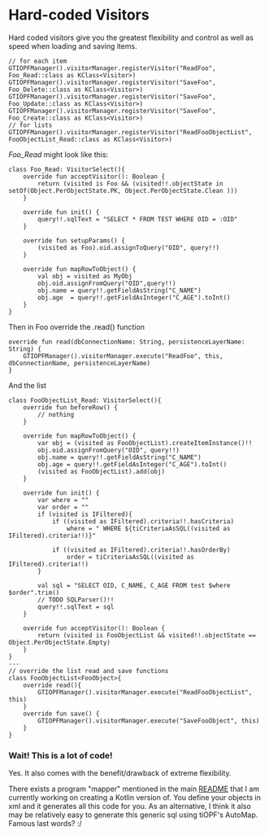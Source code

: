 # Hard-coded Visitors

Hard coded visitors give you the greatest flexibility and control as well as speed when loading and saving items.

~~~
// for each item
GTIOPFManager().visitorManager.registerVisitor("ReadFoo", Foo_Read::class as KClass<Visitor>)
GTIOPFManager().visitorManager.registerVisitor("SaveFoo", Foo_Delete::class as KClass<Visitor>)
GTIOPFManager().visitorManager.registerVisitor("SaveFoo", Foo_Update::class as KClass<Visitor>)
GTIOPFManager().visitorManager.registerVisitor("SaveFoo", Foo_Create::class as KClass<Visitor>)
// for lists
GTIOPFManager().visitorManager.registerVisitor("ReadFooObjectList", FooObjectList_Read::class as KClass<Visitor>)
~~~
*Foo_Read* might look like this:
~~~
class Foo_Read: VisitorSelect(){
    override fun acceptVisitor(): Boolean {
        return (visited is Foo && (visited!!.objectState in setOf(Object.PerObjectState.PK, Object.PerObjectState.Clean )))
    }

    override fun init() {
        query!!.sqlText = "SELECT * FROM TEST WHERE OID = :OID"
    }

    override fun setupParams() {
        (visited as Foo).oid.assignToQuery("OID", query!!)
    }

    override fun mapRowToObject() {
        val obj = visited as MyObj
        obj.oid.assignFromQuery("OID",query!!)
        obj.name = query!!.getFieldAsString("C_NAME")
        obj.age  = query!!.getFieldAsInteger("C_AGE").toInt()
    }
}
~~~

Then in Foo override the .read() function
~~~
override fun read(dbConnectionName: String, persistenceLayerName: String) {
    GTIOPFManager().visitorManager.execute("ReadFoo", this, dbConnectionName, persistenceLayerName)
}
~~~

And the list
~~~
class FooObjectList_Read: VisitorSelect(){
    override fun beforeRow() {
        // nothing
    }

    override fun mapRowToObject() {        
        var obj = (visited as FooObjectList).createItemInstance()!!
        obj.oid.assignFromQuery("OID", query!!)
        obj.name = query!!.getFieldAsString("C_NAME")
        obj.age = query!!.getFieldAsInteger("C_AGE").toInt()
        (visited as FooObjectList).add(obj)
    }

    override fun init() {
        var where = ""
        var order = ""
        if (visited is IFiltered){
            if ((visited as IFiltered).criteria!!.hasCriteria)
                where = " WHERE ${tiCriteriaAsSQL((visited as IFiltered).criteria!!)}"

            if ((visited as IFiltered).criteria!!.hasOrderBy)
                order = tiCriteriaAsSQL((visited as IFiltered).criteria!!)
        }

        val sql = "SELECT OID, C_NAME, C_AGE FROM test $where $order".trim()
        // TODO SQLParser()!!
        query!!.sqlText = sql
    }

    override fun acceptVisitor(): Boolean {        
        return (visited is FooObjectList && visited!!.objectState == Object.PerObjectState.Empty)
    }
}
---
// override the list read and save functions
class FooObjectList<FooObject>{
    override read(){
        GTIOPFManager().visitorManager.execute("ReadFooObjectList", this)
    }
    override fun save() {            
        GTIOPFManager().visitorManager.execute("SaveFooObject", this)
    }
}
~~~

### Wait! This is a lot of code!
Yes. It also comes with the benefit/drawback of extreme flexibility.

There exists a program "mapper" mentioned in the main [README](./README.md) that I am currently working on creating a Kotlin version of.
You define your objects in xml and it generates all this code for you. As an alternative, I think it also may be 
relatively easy to generate this generic sql using tiOPF's AutoMap. Famous last words? :/